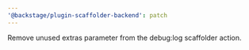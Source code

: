 ```yaml
---
'@backstage/plugin-scaffolder-backend': patch
---
```


Remove unused extras parameter from the debug:log scaffolder action.
